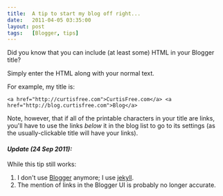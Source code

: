 ```yaml
---
title:  A tip to start my blog off right...
date:   2011-04-05 03:35:00
layout: post
tags:   [Blogger, tips]
---
```

Did you know that you can include (at least some) HTML in your Blogger title?

Simply enter the HTML along with your normal text.

For example, my title is:

    <a href="http://curtisfree.com">CurtisFree.com</a> <a href="http://blog.curtisfree.com">Blog</a>

Note, however, that if all of the printable characters in your title are links, you'll have to
use the links _below_ it in the blog list to go to its settings (as the usually-clickable title
will have your links).

#### _Update (24 Sep 2011):_

While this tip still works:

  1. I don't use [Blogger][blogger] anymore; I use [jekyll][jekyll].
  2. The mention of links in the Blogger UI is probably no longer accurate.

[blogger]: http://blogger.com
[jekyll]:  http://jekyllrb.com
